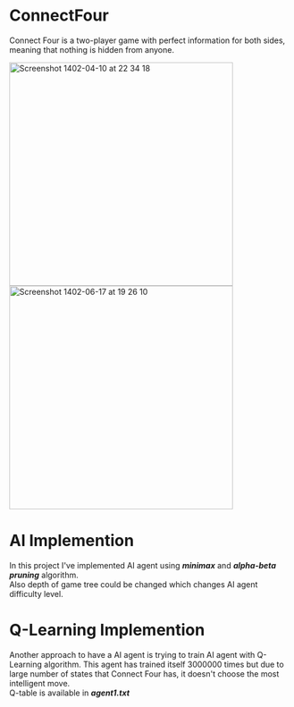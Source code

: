 # ConnectFour
Connect Four is a two-player game with perfect information for both sides, meaning that nothing is hidden from anyone.

<p float="left">
  <img width="400" alt="Screenshot 1402-04-10 at 22 34 18" src="https://github.com/Arash-ra03/ConnectFour/assets/96464242/8fa8c334-8528-4166-8a02-7973b98f9791">
  <img width="400" alt="Screenshot 1402-06-17 at 19 26 10" src="https://github.com/Arash-ra03/ConnectFour/assets/96464242/9d4c9ea3-f3ed-4cc8-ac1c-33f3f1d20586">
</p>

# AI Implemention
In this project I've implemented AI agent using ***minimax*** and ***alpha-beta pruning*** algorithm.<br />
Also depth of game tree could be changed which changes AI agent difficulty level.

# Q-Learning Implemention
Another approach to have a AI agent is trying to train AI agent with Q-Learning algorithm.
This agent has trained itself 3000000 times but due to large number of states that Connect Four has, it doesn't choose the most intelligent move.<br />
Q-table is available in ***agent1.txt***
